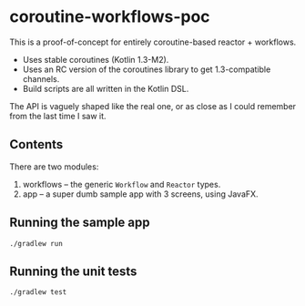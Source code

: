 # coroutine-workflows-poc

This is a proof-of-concept for entirely coroutine-based reactor + workflows.

* Uses stable coroutines (Kotlin 1.3-M2).
* Uses an RC version of the coroutines library to get 1.3-compatible channels.
* Build scripts are all written in the Kotlin DSL.

The API is vaguely shaped like the real one, or as close as I could remember from the last time
I saw it.

## Contents

There are two modules:

1. workflows – the generic `Workflow` and `Reactor` types.
2. app – a super dumb sample app with 3 screens, using JavaFX.

## Running the sample app

```
./gradlew run
```

## Running the unit tests

```
./gradlew test
```
